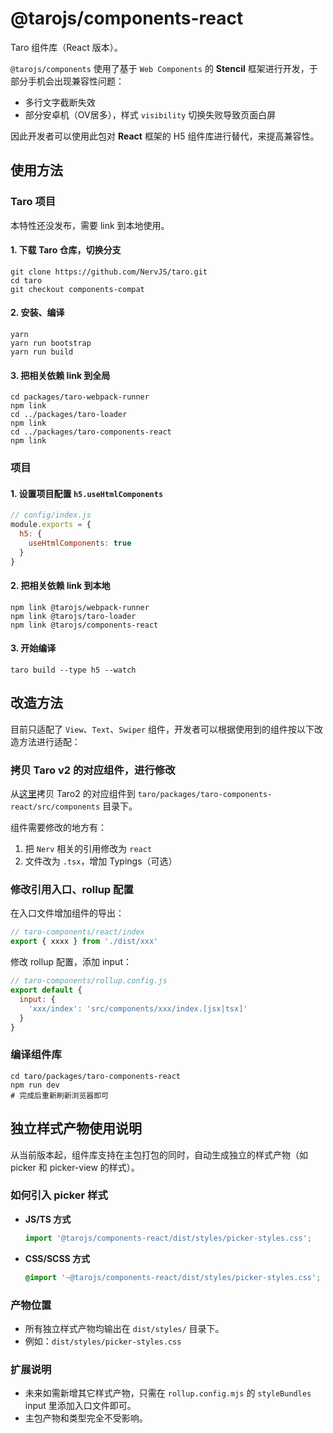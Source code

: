 # @tarojs/components-react

Taro 组件库（React 版本）。

`@tarojs/components` 使用了基于 `Web Components` 的 **Stencil** 框架进行开发，于部分手机会出现兼容性问题：

* 多行文字截断失效
* 部分安卓机（OV居多），样式 `visibility` 切换失败导致页面白屏

因此开发者可以使用此包对 **React** 框架的 H5 组件库进行替代，来提高兼容性。

## 使用方法

### Taro 项目

本特性还没发布，需要 link 到本地使用。

#### 1. 下载 Taro 仓库，切换分支

```shell
git clone https://github.com/NervJS/taro.git
cd taro
git checkout components-compat
```

#### 2. 安装、编译

```shell
yarn
yarn run bootstrap
yarn run build
```

#### 3. 把相关依赖 link 到全局

```shell
cd packages/taro-webpack-runner
npm link
cd ../packages/taro-loader
npm link
cd ../packages/taro-components-react
npm link
```

### 项目

#### 1. 设置项目配置 `h5.useHtmlComponents`

```js
// config/index.js
module.exports = {
  h5: {
    useHtmlComponents: true
  }
}
```

#### 2. 把相关依赖 link 到本地

```shell
npm link @tarojs/webpack-runner
npm link @tarojs/taro-loader
npm link @tarojs/components-react
```

#### 3. 开始编译

```shell
taro build --type h5 --watch
```

## 改造方法

目前只适配了 `View`、`Text`、`Swiper` 组件，开发者可以根据使用到的组件按以下改造方法进行适配：

### 拷贝 Taro v2 的对应组件，进行修改

从[这里](https://github.com/NervJS/taro/tree/2.x/packages/taro-components/src/components)拷贝 Taro2 的对应组件到 `taro/packages/taro-components-react/src/components` 目录下。

组件需要修改的地方有：

1. 把 `Nerv` 相关的引用修改为 `react`
2. 文件改为 `.tsx`，增加 Typings（可选）

### 修改引用入口、rollup 配置

在入口文件增加组件的导出：

```js
// taro-components/react/index
export { xxxx } from './dist/xxx'
```

修改 rollup 配置，添加 input：

```js
// taro-components/rollup.config.js
export default {
  input: {
    'xxx/index': 'src/components/xxx/index.[jsx|tsx]'
  }
}
```

### 编译组件库

```shell
cd taro/packages/taro-components-react
npm run dev
# 完成后重新刷新浏览器即可
```

## 独立样式产物使用说明

从当前版本起，组件库支持在主包打包的同时，自动生成独立的样式产物（如 picker 和 picker-view 的样式）。

### 如何引入 picker 样式

- **JS/TS 方式**
  ```js
  import '@tarojs/components-react/dist/styles/picker-styles.css';
  ```
- **CSS/SCSS 方式**
  ```css
  @import '~@tarojs/components-react/dist/styles/picker-styles.css';
  ```

### 产物位置

- 所有独立样式产物均输出在 `dist/styles/` 目录下。
- 例如：`dist/styles/picker-styles.css`

### 扩展说明

- 未来如需新增其它样式产物，只需在 `rollup.config.mjs` 的 `styleBundles` input 里添加入口文件即可。
- 主包产物和类型完全不受影响。
